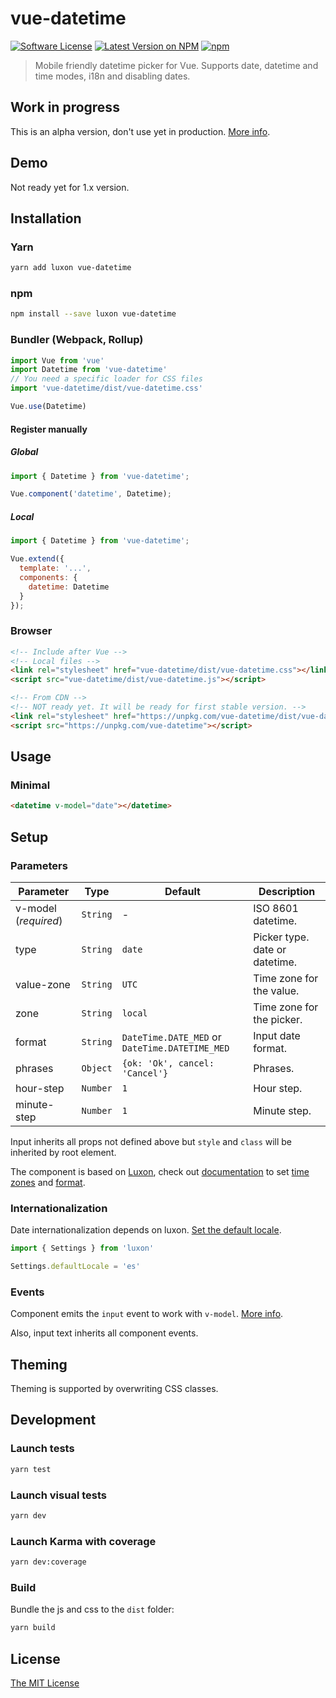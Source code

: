 # vue-datetime

[![Software License](https://img.shields.io/badge/license-MIT-brightgreen.svg?style=flat-square)](LICENSE.md)
[![Latest Version on NPM](https://img.shields.io/npm/v/vue-datetime.svg?style=flat-square)](https://npmjs.com/package/vue-datetime)
[![npm](https://img.shields.io/npm/dt/vue-datetime.svg?style=flat-square)](https://www.npmjs.com/package/vue-datetime)

> Mobile friendly datetime picker for Vue. Supports date, datetime and time modes, i18n and disabling dates.

## Work in progress

This is an alpha version, don't use yet in production. [More info](https://github.com/mariomka/vue-datetime/issues/28).
 
## Demo

Not ready yet for 1.x version. 


## Installation

### Yarn

```bash
yarn add luxon vue-datetime
```
### npm

```bash
npm install --save luxon vue-datetime
```

### Bundler (Webpack, Rollup)

```js
import Vue from 'vue'
import Datetime from 'vue-datetime'
// You need a specific loader for CSS files
import 'vue-datetime/dist/vue-datetime.css'

Vue.use(Datetime)
```

#### Register manually

##### Global

```js
import { Datetime } from 'vue-datetime';

Vue.component('datetime', Datetime);
```

##### Local

```js
import { Datetime } from 'vue-datetime';

Vue.extend({
  template: '...',
  components: {
    datetime: Datetime
  }
});
```

### Browser

```html
<!-- Include after Vue -->
<!-- Local files -->
<link rel="stylesheet" href="vue-datetime/dist/vue-datetime.css"></link>
<script src="vue-datetime/dist/vue-datetime.js"></script>

<!-- From CDN -->
<!-- NOT ready yet. It will be ready for first stable version. -->
<link rel="stylesheet" href="https://unpkg.com/vue-datetime/dist/vue-datetime.css"></link>
<script src="https://unpkg.com/vue-datetime"></script>
```

## Usage

### Minimal

```html
<datetime v-model="date"></datetime>
```

## Setup

### Parameters

Parameter | Type | Default | Description
--------- | ---- | ------- | -----------
v-model (*required*) | `String` | - | ISO 8601 datetime.
type | `String` | `date` | Picker type. date or datetime.
value-zone | `String` | `UTC` | Time zone for the value.
zone | `String` | `local` | Time zone for the picker.
format | `String` | `DateTime.DATE_MED` or `DateTime.DATETIME_MED` | Input date format.
phrases | `Object` | `{ok: 'Ok', cancel: 'Cancel'}` | Phrases.
hour-step | `Number` | `1` | Hour step.
minute-step | `Number` | `1` | Minute step.

Input inherits all props not defined above but `style` and `class` will be inherited by root element.

The component is based on [Luxon](https://github.com/moment/luxon), check out [documentation](https://moment.github.io/luxon/docs/index.html) to set [time zones](https://moment.github.io/luxon/docs/manual/zones.html) and [format](https://moment.github.io/luxon/docs/manual/formatting.html). 

### Internationalization

Date internationalization depends on luxon. [Set the default locale](https://moment.github.io/luxon/docs/manual/intl.html#setting-the-default).

```js
import { Settings } from 'luxon'

Settings.defaultLocale = 'es'
```

### Events

Component emits the `input` event to work with `v-model`. [More info](https://vuejs.org/v2/guide/components.html#Form-Input-Components-using-Custom-Events).

Also, input text inherits all component events.

## Theming

Theming is supported by overwriting CSS classes.

## Development

### Launch tests

```bash
yarn test
```

### Launch visual tests

```bash
yarn dev
```

### Launch Karma with coverage

```bash
yarn dev:coverage
```

### Build

Bundle the js and css to the `dist` folder:

```bash
yarn build
```

## License

[The MIT License](http://opensource.org/licenses/MIT)
